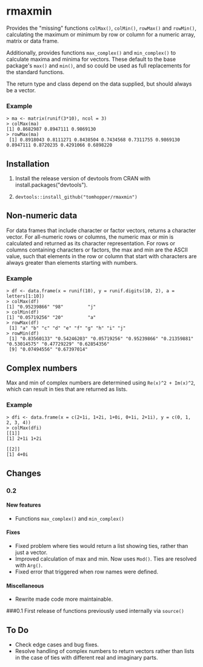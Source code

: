 # rmaxmin

Provides the "missing" functions `colMax()`, `colMin()`, `rowMax()` and `rowMin()`, calculating the maximum or minimum by row or column for a numeric array, matrix or data frame.

Additionally, provides functions `max_complex()` and `min_complex()` to calculate maxima and minima for vectors. These default to the base package's `max()` and `min()`, and so could be used as full replacements for the standard functions.

The return type and class depend on the data supplied, but should always be a vector.

### Example

``` {r}
> ma <- matrix(runif(3*10), ncol = 3)
> colMax(ma)
[1] 0.8682987 0.8947111 0.9869130
> rowMax(ma)
 [1] 0.8918043 0.8111271 0.8438504 0.7434568 0.7311755 0.9869130 0.8947111 0.8720235 0.4291066 0.6898220
```

## Installation

1. Install the release version of devtools from CRAN with install.packages("devtools").

2. `devtools::install_github("tomhopper/rmaxmin")`

## Non-numeric data

For data frames that include character or factor vectors, returns a character vector. For all-numeric rows or columns, the numeric max or min is calculated and returned as its character representation. For rows or columns containing characters or factors, the max and min are the ASCII value, such that elements in the row or column that start with characters are always greater than elements starting with numbers.

### Example

```{r}
> df <- data.frame(x = runif(10), y = runif.digits(10, 2), a = letters[1:10])
> colMax(df)
[1] "0.95239866" "98"         "j"         
> colMin(df)
[1] "0.05719256" "20"         "a"         
> rowMax(df)
 [1] "a" "b" "c" "d" "e" "f" "g" "h" "i" "j"
> rowMin(df)
 [1] "0.83560133" "0.54246203" "0.05719256" "0.95239866" "0.21359881" "0.53014575" "0.47729229" "0.62854356"
 [9] "0.07494556" "0.67397014"
```

## Complex numbers

Max and min of complex numbers are determined using `Re(x)^2 + Im(x)^2`, which can result in ties that are returned as lists.

### Example

``` {r}
> dfi <- data.frame(x = c(2+1i, 1+2i, 1+0i, 0+1i, 2+1i), y = c(0, 1, 2, 3, 4))
> colMax(dfi)
[[1]]
[1] 2+1i 1+2i

[[2]]
[1] 4+0i

```

## Changes

### 0.2
#### New features
* Functions `max_complex()` and `min_complex()` 

#### Fixes
* Fixed problem where ties would return a list showing ties, rather than just a vector.
* Improved calculation of max and min. Now uses `Mod()`. Ties are resolved with `Arg()`.
* Fixed error that triggered when row names were defined.

#### Miscellaneous
* Rewrite made code more maintainable.

###0.1
First release of functions previously used internally via `source()`

## To Do

* Check edge cases and bug fixes.
* Resolve handling of complex numbers to return vectors rather than lists in the case of ties with different real and imaginary parts.
